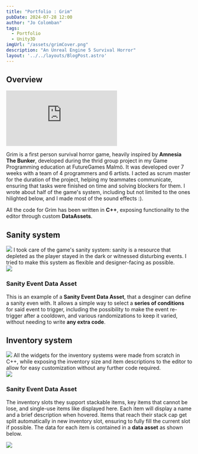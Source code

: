 ```yaml
---
title: "Portfolio : Grim"
pubDate: 2024-07-28 12:00
author: "Jo Colomban"
tags:
  - Portfolio
  - Unity3D
imgUrl: "/assets/grimCover.png"
description: "An Unreal Engine 5 Survival Horror"
layout: '../../layouts/BlogPost.astro'
---
```


## Overview
<div class="w-full aspect-video">
  <iframe 
    class="w-full h-full"
    src="https://www.youtube.com/embed/HagPY-kJjfo?si=NfwLl5ReQ57qaZXE"
    frameborder="0" 
    allow="clipboard-write; encrypted-media; picture-in-picture; web-share" 
    referrerpolicy="strict-origin-when-cross-origin" 
    allowfullscreen>
  </iframe>
</div>



Grim is a first person survival horror game, heavily inspired by **Amnesia The Bunker**, developed during the thrid group project in my Game Programming education at FutureGames Malmö. It was developed over 7 weeks with a team of 4 programmers and 6 artists. I acted as scrum master for the duration of the project, helping my teammates communicate, ensuring that tasks were finished on time and solving blockers for them. 
I wrote about half of the game's system, including but not limited to the ones hilighted below, and I made most of the sound effects :).

All the code for Grim has been written in **C++**, exposing functionality to the editor through custom **DataAssets**.


## Sanity system
<img src="/assets/gp3Sanity.gif" class="hidden" />
I took care of the game's sanity system: sanity is a resource that depleted as the player stayed in the dark or witnessed disturbing events. I tried to make this system as flexible and designer-facing as possible.

<div class="flex flex-col lg:flex-row items-center lg:space-x-4 space-y-4 lg:space-y-0">
    <div class="w-full lg:w-2/3">
        <img src="/assets/gp3Sanity.gif" class="rounded-lg" />
    </div>
    <div class="w-full lg:w-1/3">
        <h3>Sanity Event Data Asset</h3>
        <p class="text-justify">
           This is an example of a <b>Sanity Event Data Asset</b>, that a desginer can define a sanity even with. It allows a simple way to select a <b>series of conditions</b> for said event to trigger, including the possibility to make the event re-trigger after a cooldown, and various randomizations to keep it varied, without needing to write <b>any extra code</b>.
        </p>
    </div>
</div>

## Inventory system
<img src="/assets/gp3Inventory.gif" class="hidden" />
All the widgets for the inventory systems were made from scratch in C++, while exposing the inventory size and item descriptions to the editor to allow for easy customization without any further code required.

<div class="flex flex-col lg:flex-row items-center lg:space-x-4 space-y-4 lg:space-y-0">
    <div class="w-full lg:w-2/3">
        <img src="/assets/gp3Inventory.gif" class="rounded-lg" />
    </div>
    <div class="w-full lg:w-1/3">
        <h3>Sanity Event Data Asset</h3>
        <p class="text-justify">
          The inventory slots they support stackable items, key items that cannot be lose, and single-use items like displayed here. Each item will display a name and a brief description when hovered. Items that reach their stack cap get split automatically in new inventory slot, ensuring to fully fill the current slot if possible. The data for each item is contained in a <b>data asset</b> as shown below.
        </p>
    </div>
</div>

<img src="/assets/gp3ItemData.png" class="rounded-lg pt-4" />


